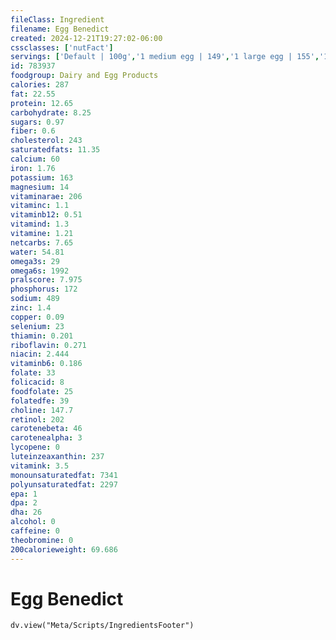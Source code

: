 ```yaml
---
fileClass: Ingredient
filename: Egg Benedict
created: 2024-12-21T19:27:02-06:00
cssclasses: ['nutFact']
servings: ['Default | 100g','1 medium egg | 149','1 large egg | 155','1 extra large egg | 162','1 egg, ns as to size | 155']
id: 783937
foodgroup: Dairy and Egg Products 
calories: 287
fat: 22.55
protein: 12.65
carbohydrate: 8.25
sugars: 0.97
fiber: 0.6
cholesterol: 243
saturatedfats: 11.35
calcium: 60
iron: 1.76
potassium: 163
magnesium: 14
vitaminarae: 206
vitaminc: 1.1
vitaminb12: 0.51
vitamind: 1.3
vitamine: 1.21
netcarbs: 7.65
water: 54.81
omega3s: 29
omega6s: 1992
pralscore: 7.975
phosphorus: 172
sodium: 489
zinc: 1.4
copper: 0.09
selenium: 23
thiamin: 0.201
riboflavin: 0.271
niacin: 2.444
vitaminb6: 0.186
folate: 33
folicacid: 8
foodfolate: 25
folatedfe: 39
choline: 147.7
retinol: 202
carotenebeta: 46
carotenealpha: 3
lycopene: 0
luteinzeaxanthin: 237
vitamink: 3.5
monounsaturatedfat: 7341
polyunsaturatedfat: 2297
epa: 1
dpa: 2
dha: 26
alcohol: 0
caffeine: 0
theobromine: 0
200calorieweight: 69.686
---
```


# Egg Benedict

```dataviewjs
dv.view("Meta/Scripts/IngredientsFooter")
```